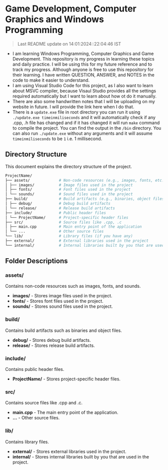 # Game Development, Computer Graphics and Windows Programming

> Last README update on
> 14:01:2024::22:04:46 IST

- I am learning Windows Programming, Computer Graphics and Game Development. This repository is my progress in learning these topics and daily practice. I will be using this for my future reference and to track my progress. Although anyone is free to use this repository for their learning. I have written QUESTION, ANSWER, and NOTES in the code to make it easier to understand.
- I am using Visual Studio Code for this project, as I also want to learn about MSVC compiler, because Visaul Studio provides all the settings required automatically but I want to learn about how ot do it manually.
- There are also some handwritten notes that I will be uploading on my website in future. I will provide the link here when I do that.
- There is a `update.exe` file in root directory you can run it using `./update.exe timeinmiliseconds` and it will automatically check if any .cpp, .h file has changed and if it has changed it will run `make` command to compile the project. You can find the output in the `/bin` directory. You can also run `./update.exe` without any arguments and it will assume `timeinmiliseconds` to be `1` i.e. 1 millisecond.

## Directory Structure

This document explains the directory structure of the project.

```bash
ProjectName/
├── assets/             # Non-code resources (e.g., images, fonts, etc.)
│ ├── images/           # Image files used in the project
│ ├── fonts/            # Font files used in the project
│ └── sounds/           # Sound files used in the project
├── build/              # Build artifacts (e.g., binaries, object files)
│ ├── debug/            # Debug build artifacts
│ └── release/          # Release build artifacts
├── include/            # Public header files
│ └── ProjectName/      # Project-specific header files
├── src/                # Source files like .cpp, .c
│ ├── main.cpp          # Main entry point of the application
│ └── ...               # Other source files
└── lib/                # Library files (if you have any)
├── external/           # External libraries used in the project
└── internal/           # Internal libraries built by you that are used in the project
```

## Folder Descriptions

### assets/

Contains non-code resources such as images, fonts, and sounds.

- **images/** - Stores image files used in the project.
- **fonts/** - Stores font files used in the project.
- **sounds/** - Stores sound files used in the project.

### build/

Contains build artifacts such as binaries and object files.

- **debug/** - Stores debug build artifacts.
- **release/** - Stores release build artifacts.

### include/

Contains public header files.

- **ProjectName/** - Stores project-specific header files.

### src/

Contains source files like .cpp and .c.

- **main.cpp** - The main entry point of the application.
- **...** - Other source files.

### lib/

Contains library files.

- **external/** - Stores external libraries used in the project.
- **internal/** - Stores internal libraries built by you that are used in the project.
